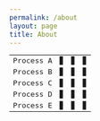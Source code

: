 ```yaml
---
permalink: /about
layout: page
title: About
---
```


<!DOCTYPE html>
<html>
<head>
  <style>
    @keyframes flow {
      0% { background-position: 0 0; }
      100% { background-position: 20px 0; }
    }

    .green-status {
      color: #00FF00;
      background-image: linear-gradient(90deg, rgba(255,255,255,0) 50%, rgba(255,255,255,0.5) 50%);
      background-size: 20px 20px;
      animation: flow 1s infinite linear;
      padding: 5px; /* Add padding for spacing */
    }

    table {
      border-collapse: collapse; /* Remove border spacing */
    }

    td {
      border: none; /* Remove cell borders */
    }
  </style>
</head>
<body>
  <div style="font-family: monospace;">
    <table>
      <tr>
        <td>Process A</td>
        <td class="green-status">▊</td>
        <td class="green-status">▊</td>
        <td class="green-status">▊</td>
      </tr>
      <tr>
        <td>Process B</td>
        <td class="green-status">▊</td>
        <td class="green-status">▊</td>
        <td class="green-status">▊</td>
      </tr>
      <tr>
        <td>Process C</td>
        <td class="green-status">▊</td>
        <td class="green-status">▊</td>
        <td class="green-status">▊</td>
      </tr>
      <tr>
        <td>Process D</td>
        <td class="green-status">▊</td>
        <td class="green-status">▊</td>
        <td class="green-status">▊</td>
      </tr>
      <tr>
        <td>Process E</td>
        <td class="green-status">▊</td>
        <td class="green-status">▊</td>
        <td class="green-status">▊</td>
      </tr>
    </table>
  </div>
</body>
</html>

